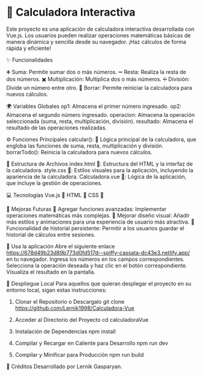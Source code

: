 # 🧮 Calculadora Interactiva

Este proyecto es una aplicación de calculadora interactiva desarrollada con Vue.js. Los usuarios pueden realizar operaciones matemáticas básicas de manera dinámica y sencilla desde su navegador. ¡Haz cálculos de forma rápida y eficiente!

✨ Funcionalidades

➕ Suma: Permite sumar dos o más números.
➖ Resta: Realiza la resta de dos números.
✖️ Multiplicación: Multiplica dos o más números.
➗ División: Divide un número entre otro.
🔄 Borrar: Permite reiniciar la calculadora para nuevos cálculos.


🌍 Variables Globales
op1: Almacena el primer número ingresado.
op2: Almacena el segundo número ingresado.
operacion: Almacena la operación seleccionada (suma, resta, multiplicación, división).
resultado: Almacena el resultado de las operaciones realizadas.

⚙️ Funciones Principales
calcular(): 🚀 Lógica principal de la calculadora, que engloba las funciones 
de suma, resta, multiplicación y división.
borrarTodo(): Reinicia la calculadora para nuevos cálculos.


📂 Estructura de Archivos
index.html 📄: Estructura del HTML y la interfaz de la calculadora.
style.css 🎨: Estilos visuales para la aplicación, incluyendo la apariencia de la calculadora.
Calculadora.vue 🚀: Lógica de la aplicación, que incluye la gestión de operaciones.

💻 Tecnologías
Vue.js 🎨
HTML 🧱
CSS 🎨

🚀 Mejoras Futuras
💬 Agregar funciones avanzadas: Implementar operaciones matemáticas más complejas.
🎨 Mejorar diseño visual: Añadir más estilos y animaciones para una experiencia de usuario más atractiva.
🤖 Funcionalidad de historial persistente: Permitir a los usuarios guardar el historial de cálculos entre sesiones.

📄 Usa la aplicación
Abre el siguiente enlace https://678d49b23d89b773d0fd517d--spiffy-cassata-dc43e3.netlify.app/ en tu navegador.
Ingresa los números en los campos correspondientes.
Selecciona la operación deseada y haz clic en el botón correspondiente.
Visualiza el resultado en la pantalla.

🚀 Despliegue Local
Para aquellos que quieran desplegar el proyecto en su entorno local, sigan estas instrucciones:

1. Clonar el Repositorio o Descargalo
git clone https://github.com/Lernik1998/Calculadora-Vue

2. Acceder al Directorio del Proyecto
cd calculadoraVue

3. Instalación de Dependencias
npm install

4. Compilar y Recargar en Caliente para Desarrollo
npm run dev

5. Compilar y Minificar para Producción
npm run build

🙌 Créditos
Desarrollado por Lernik Gasparyan.


